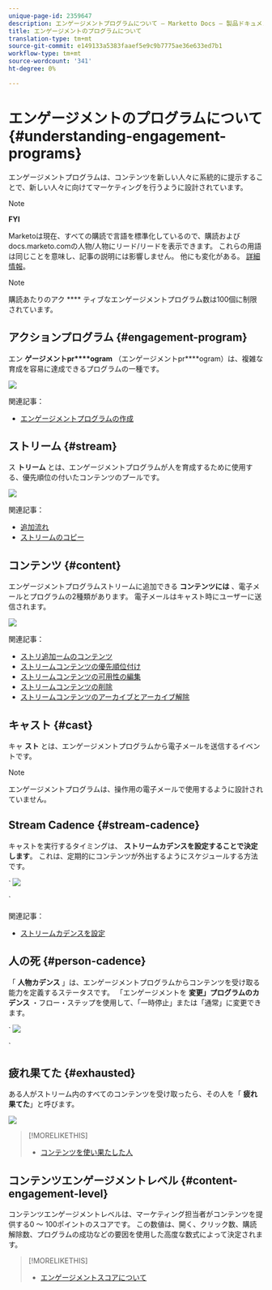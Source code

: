 ```yaml
---
unique-page-id: 2359647
description: エンゲージメントプログラムについて — Marketto Docs — 製品ドキュメント
title: エンゲージメントのプログラムについて
translation-type: tm+mt
source-git-commit: e149133a5383faaef5e9c9b7775ae36e633ed7b1
workflow-type: tm+mt
source-wordcount: '341'
ht-degree: 0%

---
```



# エンゲージメントのプログラムについて {#understanding-engagement-programs}

エンゲージメントプログラムは、コンテンツを新しい人々に系統的に提示することで、新しい人々に向けてマーケティングを行うように設計されています。

>[!NOTE]
>
>**FYI**
>
>Marketoは現在、すべての購読で言語を標準化しているので、購読およびdocs.marketo.comの人物/人物にリード/リードを表示できます。 これらの用語は同じことを意味し、記事の説明には影響しません。 他にも変化がある。 [詳細情報](http://docs.marketo.com/display/DOCS/Updates+to+Marketo+Terminology)。

>[!NOTE]
>
>購読あたりのアク **** ティブなエンゲージメントプログラム数は100個に制限されています。

## アクションプログラム {#engagement-program}

エン **ゲージメントpr****ogram** （エンゲージメントpr****ogram）は、複雑な育成を容易に達成できるプログラムの一種です。

![](assets/image2014-9-15-15-3a24-3a57.png)

関連記事：

* [エンゲージメントプログラムの作成](create-an-engagement-program.md)

## ストリーム {#stream}

ス **トリーム** とは、エンゲージメントプログラムが人を育成するために使用する、優先順位の付いたコンテンツのプールです。

![](assets/image2014-9-15-15-3a25-3a4.png)

関連記事：

* [追加流れ](add-a-stream.md)
* [ストリームのコピー](../../../../product-docs/email-marketing/drip-nurturing/engagement-program-streams/clone-a-stream.md)

## コンテンツ {#content}

エンゲージメントプログラムストリームに追加できる **コンテンツには** 、電子メールとプログラムの2種類があります。 電子メールはキャスト時にユーザーに送信されます。

![](assets/image2014-9-15-15-3a25-3a18.png)

関連記事：

* [ストリ追加ームのコンテンツ](add-content-to-a-stream.md)
* [ストリームコンテンツの優先順位付け](../../../../product-docs/email-marketing/drip-nurturing/using-stream-content/prioritize-stream-content.md)
* [ストリームコンテンツの可用性の編集](../../../../product-docs/email-marketing/drip-nurturing/using-stream-content/edit-availability-of-stream-content.md)
* [ストリームコンテンツの削除](../../../../product-docs/email-marketing/drip-nurturing/using-stream-content/remove-stream-content.md)
* [ストリームコンテンツのアーカイブとアーカイブ解除](../../../../product-docs/email-marketing/drip-nurturing/using-stream-content/archive-and-unarchive-stream-content.md)

## キャスト {#cast}

キャ **スト** とは、エンゲージメントプログラムから電子メールを送信するイベントです。

>[!NOTE]
>
>エンゲージメントプログラムは、操作用の電子メールで使用するように設計されていません。

## Stream Cadence {#stream-cadence}

キャストを実行するタイミングは、 **ストリームカデンスを設定することで決定します**。 これは、定期的にコンテンツが外出するようにスケジュールする方法です。

` ![](assets/image2014-9-15-15-3a25-3a27.png)

`

関連記事：

* [ストリームカデンスを設定](../../../../product-docs/email-marketing/drip-nurturing/engagement-program-streams/set-stream-cadence.md)

## 人の死 {#person-cadence}

「 **人物カデンス** 」は、エンゲージメントプログラムからコンテンツを受け取る能力を定義するステータスです。 「エンゲージメントを **変更」プログラムのカデンス** ・フロー・ステップを使用して、「一時停止」または「通常」に変更できます。

` ![](assets/image2014-9-15-15-3a25-3a55.png)

`

## 疲れ果てた {#exhausted}

ある人がストリーム内のすべてのコンテンツを受け取ったら、その人を「 **疲れ果てた**」と呼びます。

![](assets/image2014-9-15-15-3a26-3a5.png)

>[!MORELIKETHIS]
>
>* [コンテンツを使い果たした人](../../../../product-docs/email-marketing/drip-nurturing/using-engagement-programs/people-who-have-exhausted-content.md)

>



## コンテンツエンゲージメントレベル {#content-engagement-level}

コンテンツエンゲージメントレベルは、マーケティング担当者がコンテンツを提供する0 ～ 100ポイントのスコアです。 この数値は、開く、クリック数、購読解除数、プログラムの成功などの要因を使用した高度な数式によって決定されます。

>[!MORELIKETHIS]
>
>* [エンゲージメントスコアについて](../../../../product-docs/email-marketing/drip-nurturing/reports-and-notifications/understanding-the-engagement-score.md)

>



